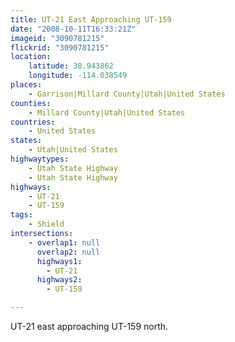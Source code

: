 ```yaml
---
title: UT-21 East Approaching UT-159
date: "2008-10-11T16:33:21Z"
imageid: "3090781215"
flickrid: "3090781215"
location:
    latitude: 38.943862
    longitude: -114.038549
places:
    - Garrison|Millard County|Utah|United States
counties:
    - Millard County|Utah|United States
countries:
    - United States
states:
    - Utah|United States
highwaytypes:
    - Utah State Highway
    - Utah State Highway
highways:
    - UT-21
    - UT-159
tags:
    - Shield
intersections:
    - overlap1: null
      overlap2: null
      highways1:
        - UT-21
      highways2:
        - UT-159

---
```

UT-21 east approaching UT-159 north.